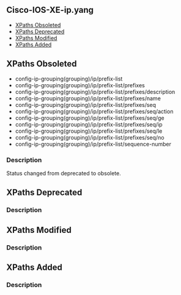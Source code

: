 ## Cisco-IOS-XE-ip.yang


- [XPaths Obsoleted](#xpaths-obsoleted)
- [XPaths Deprecated](#xpaths-deprecated)
- [XPaths Modified](#xpaths-modified)
- [XPaths Added](#xpaths-added)

## XPaths Obsoleted

- config-ip-grouping(grouping)/ip/prefix-list
- config-ip-grouping(grouping)/ip/prefix-list/prefixes
- config-ip-grouping(grouping)/ip/prefix-list/prefixes/description
- config-ip-grouping(grouping)/ip/prefix-list/prefixes/name
- config-ip-grouping(grouping)/ip/prefix-list/prefixes/seq
- config-ip-grouping(grouping)/ip/prefix-list/prefixes/seq/action
- config-ip-grouping(grouping)/ip/prefix-list/prefixes/seq/ge
- config-ip-grouping(grouping)/ip/prefix-list/prefixes/seq/ip
- config-ip-grouping(grouping)/ip/prefix-list/prefixes/seq/le
- config-ip-grouping(grouping)/ip/prefix-list/prefixes/seq/no
- config-ip-grouping(grouping)/ip/prefix-list/sequence-number

### Description

Status changed from deprecated to obsolete.

## XPaths Deprecated

### Description

## XPaths Modified

### Description

## XPaths Added

### Description
